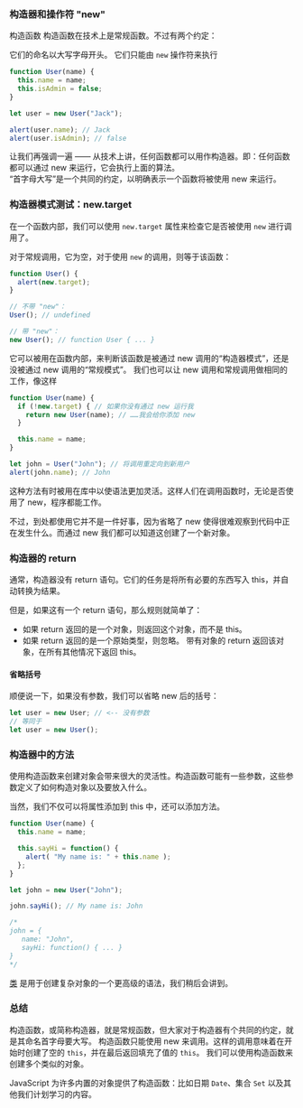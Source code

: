 ### 构造器和操作符 "new"

构造函数
构造函数在技术上是常规函数。不过有两个约定：

它们的命名以大写字母开头。
它们只能由 `new` 操作符来执行

```js
function User(name) {
  this.name = name;
  this.isAdmin = false;
}

let user = new User("Jack");

alert(user.name); // Jack
alert(user.isAdmin); // false
```
让我们再强调一遍 —— 从技术上讲，任何函数都可以用作构造器。即：任何函数都可以通过 new 来运行，它会执行上面的算法。  
“首字母大写”是一个共同的约定，以明确表示一个函数将被使用 new 来运行。

### 构造器模式测试：new.target
在一个函数内部，我们可以使用 `new.target` 属性来检查它是否被使用 `new` 进行调用了。

对于常规调用，它为空，对于使用 `new` 的调用，则等于该函数：
```js
function User() {
  alert(new.target);
}

// 不带 "new"：
User(); // undefined

// 带 "new"：
new User(); // function User { ... }
```
它可以被用在函数内部，来判断该函数是被通过 new 调用的“构造器模式”，还是没被通过 new 调用的“常规模式”。
我们也可以让 new 调用和常规调用做相同的工作，像这样
```js
function User(name) {
  if (!new.target) { // 如果你没有通过 new 运行我
    return new User(name); // ……我会给你添加 new
  }

  this.name = name;
}

let john = User("John"); // 将调用重定向到新用户
alert(john.name); // John
```
这种方法有时被用在库中以使语法更加灵活。这样人们在调用函数时，无论是否使用了 new，程序都能工作。

不过，到处都使用它并不是一件好事，因为省略了 new 使得很难观察到代码中正在发生什么。而通过 new 我们都可以知道这创建了一个新对象。

### 构造器的 return

通常，构造器没有 return 语句。它们的任务是将所有必要的东西写入 this，并自动转换为结果。

但是，如果这有一个 return 语句，那么规则就简单了：

* 如果 return 返回的是一个对象，则返回这个对象，而不是 this。
* 如果 return 返回的是一个原始类型，则忽略。
带有对象的 return 返回该对象，在所有其他情况下返回 this。
#### 省略括号
顺便说一下，如果没有参数，我们可以省略 new 后的括号：
```js
let user = new User; // <-- 没有参数
// 等同于
let user = new User();
```
### 构造器中的方法
使用构造函数来创建对象会带来很大的灵活性。构造函数可能有一些参数，这些参数定义了如何构造对象以及要放入什么。

当然，我们不仅可以将属性添加到 this 中，还可以添加方法。
```js
function User(name) {
  this.name = name;

  this.sayHi = function() {
    alert( "My name is: " + this.name );
  };
}

let john = new User("John");

john.sayHi(); // My name is: John

/*
john = {
   name: "John",
   sayHi: function() { ... }
}
*/
````
[类](https://zh.javascript.info/classes) 是用于创建复杂对象的一个更高级的语法，我们稍后会讲到。

### 总结
构造函数，或简称构造器，就是常规函数，但大家对于构造器有个共同的约定，就是其命名首字母要大写。
构造函数只能使用 new 来调用。这样的调用意味着在开始时创建了空的 `this`，并在最后返回填充了值的 `this`。
我们可以使用构造函数来创建多个类似的对象。

JavaScript 为许多内置的对象提供了构造函数：比如日期 `Date`、集合 `Set` 以及其他我们计划学习的内容。